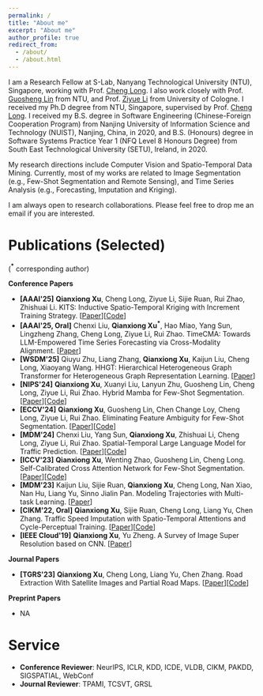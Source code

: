 ```yaml
---
permalink: /
title: "About me"
excerpt: "About me"
author_profile: true
redirect_from: 
  - /about/
  - /about.html
---
```


I am a Research Fellow at S-Lab, Nanyang Technological University (NTU), Singapore, working with Prof. [Cheng Long](https://personal.ntu.edu.sg/c.long/). I also work closely with Prof. [Guosheng Lin](https://guosheng.github.io/) from NTU, and Prof. [Ziyue Li](https://bonaldli.github.io/) from University of Cologne.
I received my Ph.D degree from NTU, Singapore, supervised by Prof. [Cheng Long](https://personal.ntu.edu.sg/c.long/). I received my B.S. degree in Software Engineering (Chinese-Foreign Cooperation Program) from Nanjing University of Information Science and Technology (NUIST), Nanjing, China, in 2020, and B.S. (Honours) degree in Software Systems Practice Year 1 (NFQ Level 8 Honours Degree) from South East Technological University (SETU), Ireland, in 2020.

My research directions include Computer Vision and Spatio-Temporal Data Mining. Currently, most of my works are related to Image Segmentation (e.g., Few-Shot Segmentation and Remote Sensing), and Time Series Analysis (e.g., Forecasting, Imputation and Kriging).

I am always open to research collaborations. Please feel free to drop me an email if you are interested.

Publications (Selected)
======
(**<sup>*</sup>** corresponding author)

**Conference Papers**
- **[AAAI'25]** **Qianxiong Xu**, Cheng Long, Ziyue Li, Sijie Ruan, Rui Zhao, Zhishuai Li. KITS: Inductive Spatio-Temporal Kriging with Increment Training Strategy. [[Paper](https://arxiv.org/pdf/2311.02565)][[Code](https://github.com/Sam1224/KITS)]
- **[AAAI'25, Oral]** Chenxi Liu, **Qianxiong Xu<sup>\*</sup>**, Hao Miao, Yang Sun, Lingzheng Zhang, Cheng Long, Ziyue Li, Rui Zhao. TimeCMA: Towards LLM-Empowered Time Series Forecasting via Cross-Modality Alignment. [[Paper](https://arxiv.org/pdf/2406.01638)]
- **[WSDM'25]** Qiuyu Zhu, Liang Zhang, **Qianxiong Xu**, Kaijun Liu, Cheng Long, Xiaoyang Wang. HHGT: Hierarchical Heterogeneous Graph Transformer for Heterogeneous Graph Representation Learning. [[Paper](https://arxiv.org/pdf/2407.13158)]
- **[NIPS'24]** **Qianxiong Xu**, Xuanyi Liu, Lanyun Zhu, Guosheng Lin, Cheng Long, Ziyue Li, Rui Zhao. Hybrid Mamba for Few-Shot Segmentation. [[Paper](https://arxiv.org/abs/2409.19613)][[Code](https://github.com/Sam1224/HMNet)]
- **[ECCV'24]** **Qianxiong Xu**, Guosheng Lin, Chen Change Loy, Cheng Long, Ziyue Li, Rui Zhao. Eliminating Feature Ambiguity for Few-Shot Segmentation. [[Paper](https://arxiv.org/abs/2407.09842)][[Code](https://github.com/Sam1224/AENet)]
- **[MDM'24]** Chenxi Liu, Yang Sun, **Qianxiong Xu**, Zhishuai Li, Cheng Long, Ziyue Li, Rui Zhao. Spatial-Temporal Large Language Model for Traffic Prediction. [[Paper](https://arxiv.org/pdf/2401.10134)][[Code](https://github.com/ChenxiLiu-HNU/ST-LLM)]
- **[ICCV'23]** **Qianxiong Xu**, Wenting Zhao, Guosheng Lin, Cheng Long. Self-Calibrated Cross Attention Network for Few-Shot Segmentation. [[Paper](https://arxiv.org/abs/2308.09294)][[Code](https://github.com/Sam1224/SCCAN)]
- **[MDM'23]** Kaijun Liu, Sijie Ruan, **Qianxiong Xu**, Cheng Long, Nan Xiao, Nan Hu, Liang Yu, Sinno Jialin Pan. Modeling Trajectories with Multi-task Learning. [[Paper](https://www.cse.cuhk.edu.hk/~sinnopan/publications/[MDM22]Modeling%20Trajectories%20with%20Multi-task%20Learning.pdf)]
- **[CIKM'22, Oral]** **Qianxiong Xu**, Sijie Ruan, Cheng Long, Liang Yu, Chen Zhang. Traffic Speed Imputation with Spatio-Temporal Attentions and Cycle-Perceptual Training. [[Paper](https://dl.acm.org/doi/abs/10.1145/3511808.3557480)][[Code](https://github.com/Sam1224/STCPA)]
- **[IEEE Cloud'19]** **Qianxiong Xu**, Yu Zheng. A Survey of Image Super Resolution based on CNN. [[Paper](https://eudl.eu/pdf/10.1007/978-3-030-48513-9_15)]

**Journal Papers**

- **[TGRS'23]** **Qianxiong Xu**, Cheng Long, Liang Yu, Chen Zhang. Road Extraction With Satellite Images and Partial Road Maps. [[Paper](https://ieeexplore.ieee.org/abstract/document/10081487)][[Code](https://github.com/Sam1224/P2CNet)]

**Preprint Papers**

- NA

Service
======

- **Conference Reviewer**: NeurIPS, ICLR, KDD, ICDE, VLDB, CIKM, PAKDD, SIGSPATIAL, WebConf
- **Journal Reviewer**: TPAMI, TCSVT, GRSL
